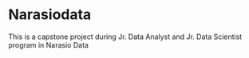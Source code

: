 # Narasiodata
This is a capstone project during Jr. Data Analyst and Jr. Data Scientist program in Narasio Data
